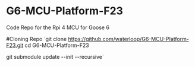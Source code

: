 # G6-MCU-Platform-F23 

Code Repo for the Rpi 4 MCU for Goose 6

#Cloning Repo
`git clone https://github.com/waterloop/G6-MCU-Platform-F23.git
cd G6-MCU-Platform-F23

git submodule update --init --recursive`

